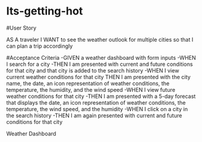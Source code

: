 # Its-getting-hot

#User Story

AS A traveler I WANT to see the weather outlook for multiple cities so that I can plan a trip accordingly

#Acceptance Criteria 
-GIVEN a weather dashboard with form inputs
-WHEN I search for a city
-THEN I am presented with current and future conditions for that city and that city is added to the search history
-WHEN I view current weather conditions for that city
THEN I am presented with the city name, the date, an icon representation of weather conditions, the temperature, the humidity, and the wind speed
-WHEN I view future weather conditions for that city
-THEN I am presented with a 5-day forecast that displays the date, an icon representation of weather conditions, the temperature, the wind speed, and the humidity
-WHEN I click on a city in the search history
-THEN I am again presented with current and future conditions for that city

Weather Dashboard 
